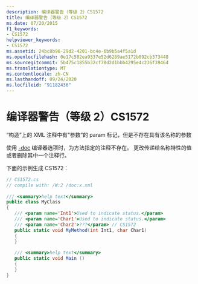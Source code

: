```yaml
---
description: 编译器警告（等级 2）CS1572
title: 编译器警告（等级 2）CS1572
ms.date: 07/20/2015
f1_keywords:
- CS1572
helpviewer_keywords:
- CS1572
ms.assetid: 24bc8b96-29d2-4201-bc4e-6b9b5a4f5a1d
ms.openlocfilehash: 0e17c582ea9337e52d6289ae5172b092cb373448
ms.sourcegitcommit: 5b475c1855b32cf78d2d1bbb4295e4c236f39464
ms.translationtype: MT
ms.contentlocale: zh-CN
ms.lasthandoff: 09/24/2020
ms.locfileid: "91182436"
---
```

# <a name="compiler-warning-level-2-cs1572"></a>编译器警告（等级 2）CS1572

“构造”上的 XML 注释中有“参数”的 param 标记，但是不存在具有该名称的参数  
  
 使用 [-doc](../language-reference/compiler-options/doc-compiler-option.md) 编译器选项时，为方法指定的注释不存在。 更改传递给名称特性的值或者删除其中一个注释行。  
  
 下面的示例生成 CS1572：  
  
```csharp  
// CS1572.cs  
// compile with: /W:2 /doc:x.xml  
  
/// <summary>help text</summary>  
public class MyClass  
{  
   /// <param name='Int1'>Used to indicate status.</param>  
   /// <param name='Char1'>Used to indicate status.</param>  
   /// <param name='Char2'>???</param> // CS1572  
   public static void MyMethod(int Int1, char Char1)  
   {  
   }  
  
   /// <summary>help text</summary>  
   public static void Main ()  
   {  
   }  
}  
```
